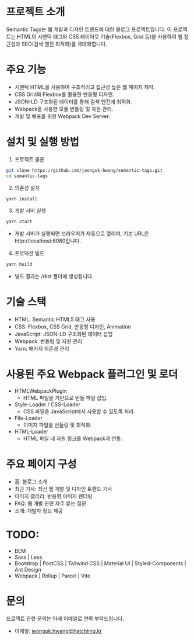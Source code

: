 # 프로젝트 소개
Semantic Tags는 웹 개발과 디자인 트렌드에 대한 블로그 프로젝트입니다. 이 프로젝트는 HTML의 시맨틱 태그와 CSS 레이아웃 기술(Flexbox, Grid 등)을 사용하여 웹 접근성과 SEO(검색 엔진 최적화)를 극대화합니다.

# 주요 기능
- 시맨틱 HTML을 사용하여 구조적이고 접근성 높은 웹 페이지 제작.
- CSS Grid와 Flexbox를 활용한 반응형 디자인.
- JSON-LD 구조화된 데이터를 통해 검색 엔진에 최적화.
- Webpack을 사용한 모듈 번들링 및 자원 관리.
- 개발 및 배포를 위한 Webpack Dev Server.

# 설치 및 실행 방법
1. 프로젝트 클론
```bash
git clone https://github.com/jeonguk-hwang/semantic-tags.git
cd semantic-tags
```
2. 의존성 설치
```bash
yarn install
```
3. 개발 서버 실행
```bash
yarn start
```
- 개발 서버가 실행되면 브라우저가 자동으로 열리며, 기본 URL은 http://localhost:8080입니다.
4. 프로덕션 빌드
```bash
yarn build
```
- 빌드 결과는 /dist 폴더에 생성됩니다.

# 기술 스택
- HTML: Semantic HTML5 태그 사용
- CSS: Flexbox, CSS Grid, 반응형 디자인, Animation
- JavaScript: JSON-LD 구조화된 데이터 삽입
- Webpack: 번들링 및 자원 관리
- Yarn: 패키지 의존성 관리

# 사용된 주요 Webpack 플러그인 및 로더
- HTMLWebpackPlugin
    - HTML 파일을 기반으로 번들 파일 삽입.
- Style-Loader / CSS-Loader
    - CSS 파일을 JavaScript에서 사용할 수 있도록 처리.
- File-Loader
    - 이미지 파일을 번들링 및 최적화.
- HTML-Loader
    - HTML 파일 내 자원 링크를 Webpack과 연동.

# 주요 페이지 구성
- 홈: 블로그 소개
- 최근 기사: 최신 웹 개발 및 디자인 트렌드 기사
- 이미지 갤러리: 반응형 이미지 렌더링
- FAQ: 웹 개발 관련 자주 묻는 질문
- 소개: 개발자 정보 제공

# TODO:
- BEM
- Sass | Less
- Bootstrap | PostCSS | Tailwind CSS | Material UI | Styled-Components | Ant Design
- Webpack | Rollup | Parcel | Vite

# 문의
프로젝트 관련 문의는 아래 이메일로 연락 부탁드립니다.
- 이메일: jeonguk.hwang@hatchling.kr